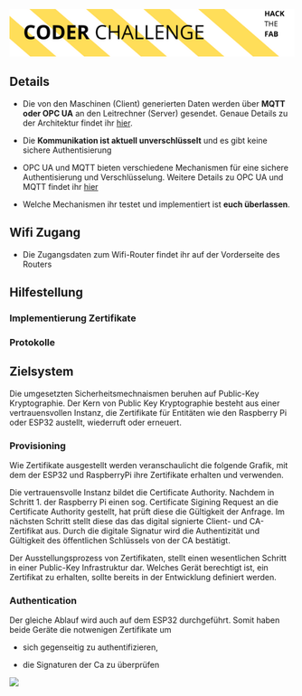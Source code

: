 ![](./src/coder_challenge_.png)

## Details

+ Die von den Maschinen (Client) generierten Daten werden über **MQTT oder OPC UA** an den Leitrechner (Server) gesendet. Genaue Details zu der Architektur findet ihr [hier](micro_fab_concept.md).

+ Die **Kommunikation ist aktuell unverschlüsselt** und es gibt keine sichere Authentisierung

+ OPC UA und MQTT bieten verschiedene Mechanismen für eine sichere Authentisierung und Verschlüsselung. Weitere Details zu OPC UA und MQTT findet ihr [hier](protocols.md)

+ Welche Mechanismen ihr testet und implementiert ist **euch überlassen**. 

## Wifi Zugang

+ Die Zugangsdaten zum Wifi-Router findet ihr auf der Vorderseite des Routers

## Hilfestellung

### Implementierung Zertifikate

### Protokolle

## Zielsystem

Die umgesetzten Sicherheitsmechnaismen beruhen auf Public-Key Kryptographie. 
Der Kern von Public Key Kryptographie besteht aus einer vertrauensvollen Instanz, die Zertifikate für Entitäten wie den Raspberry Pi oder ESP32 austellt, wiederruft oder erneuert. 

### Provisioning
Wie Zertifikate ausgestellt werden veranschaulicht die folgende Grafik, mit dem der ESP32 und RaspberryPi ihre Zertifikate erhalten und verwenden. 

Die vertrauensvolle Instanz bildet die Certificate Authority. 
Nachdem in Schritt 1. der Raspberry Pi einen sog. Certificate Sigining Request  an die Certificate Authority gestellt, hat prüft diese die Gültigkeit der Anfrage.
Im nächsten Schritt stellt diese das das digital signierte Client- und CA-Zertifikat aus. Durch die digitale Signatur wird die Authentizität und Gültigkeit des öffentlichen Schlüssels von der CA bestätigt. 

Der Ausstellungsprozess von Zertifikaten, stellt einen wesentlichen Schritt in einer Public-Key Infrastruktur dar. 
Welches Gerät berechtigt ist, ein Zertifikat zu erhalten, sollte bereits in der Entwicklung definiert werden.

### Authentication
Der gleiche Ablauf wird auch auf dem ESP32 durchgeführt. Somit haben beide Geräte die notwenigen Zertifikate um 

- sich gegenseitig zu authentifizieren,

- die Signaturen der Ca zu überprüfen


![](./src/pki.png)